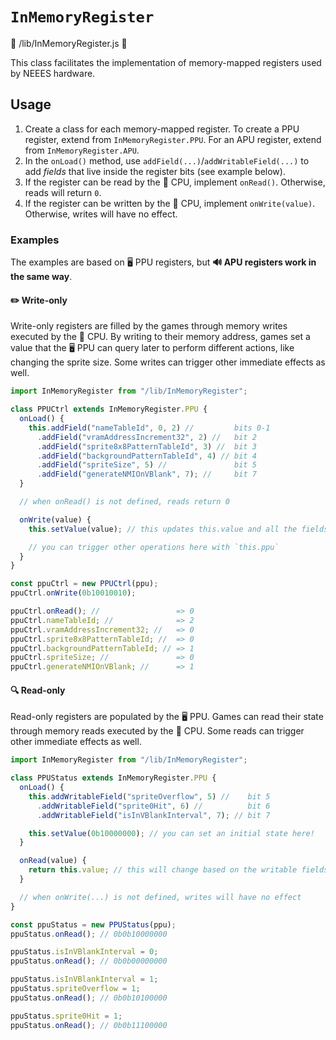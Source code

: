 # `InMemoryRegister`

📄 /lib/InMemoryRegister.js 📄

This class facilitates the implementation of memory-mapped registers used by NEEES hardware.

## Usage

1. Create a class for each memory-mapped register. To create a PPU register, extend from `InMemoryRegister.PPU`. For an APU register, extend from `InMemoryRegister.APU`.
2. In the `onLoad()` method, use `addField(...)`/`addWritableField(...)` to add _fields_ that live inside the register bits (see example below).
3. If the register can be read by the 🧠 CPU, implement `onRead()`. Otherwise, reads will return `0`.
4. If the register can be written by the 🧠 CPU, implement `onWrite(value)`. Otherwise, writes will have no effect.

### Examples

The examples are based on 🖥️ PPU registers, but **🔊 APU registers work in the same way**.

#### ✏️ Write-only

Write-only registers are filled by the games through memory writes executed by the 🧠 CPU. By writing to their memory address, games set a value that the 🖥️ PPU can query later to perform different actions, like changing the sprite size. Some writes can trigger other immediate effects as well.

```javascript
import InMemoryRegister from "/lib/InMemoryRegister";

class PPUCtrl extends InMemoryRegister.PPU {
  onLoad() {
    this.addField("nameTableId", 0, 2) //         bits 0-1
      .addField("vramAddressIncrement32", 2) //   bit 2
      .addField("sprite8x8PatternTableId", 3) //  bit 3
      .addField("backgroundPatternTableId", 4) // bit 4
      .addField("spriteSize", 5) //               bit 5
      .addField("generateNMIOnVBlank", 7); //     bit 7
  }

  // when onRead() is not defined, reads return 0

  onWrite(value) {
    this.setValue(value); // this updates this.value and all the fields

    // you can trigger other operations here with `this.ppu`
  }
}

const ppuCtrl = new PPUCtrl(ppu);
ppuCtrl.onWrite(0b10010010);

ppuCtrl.onRead(); //                 => 0
ppuCtrl.nameTableId; //              => 2
ppuCtrl.vramAddressIncrement32; //   => 0
ppuCtrl.sprite8x8PatternTableId; //  => 0
ppuCtrl.backgroundPatternTableId; // => 1
ppuCtrl.spriteSize; //               => 0
ppuCtrl.generateNMIOnVBlank; //      => 1
```

#### 🔍 Read-only

Read-only registers are populated by the 🖥️ PPU. Games can read their state through memory reads executed by the 🧠 CPU. Some reads can trigger other immediate effects as well.

```javascript
import InMemoryRegister from "/lib/InMemoryRegister";

class PPUStatus extends InMemoryRegister.PPU {
  onLoad() {
    this.addWritableField("spriteOverflow", 5) //    bit 5
      .addWritableField("sprite0Hit", 6) //          bit 6
      .addWritableField("isInVBlankInterval", 7); // bit 7

    this.setValue(0b10000000); // you can set an initial state here!
  }

  onRead(value) {
    return this.value; // this will change based on the writable fields
  }

  // when onWrite(...) is not defined, writes will have no effect
}

const ppuStatus = new PPUStatus(ppu);
ppuStatus.onRead(); // 0b0b10000000

ppuStatus.isInVBlankInterval = 0;
ppuStatus.onRead(); // 0b0b00000000

ppuStatus.isInVBlankInterval = 1;
ppuStatus.spriteOverflow = 1;
ppuStatus.onRead(); // 0b0b10100000

ppuStatus.sprite0Hit = 1;
ppuStatus.onRead(); // 0b0b11100000
```
